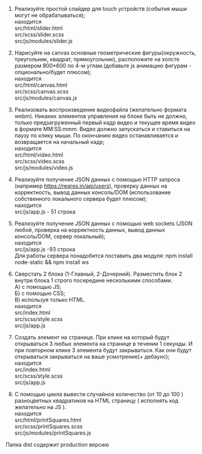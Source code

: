 1. Реализуйте простой слайдер для touch устройств (события мыши могут не обрабатываться);  
находится  
src/html/slider.html  
src/scss/slider.scss  
src/js/modules/slider.js  

2. Нарисуйте на canvas основные геометрические фигуры(окружность, треугольник, квадрат, прямоугольник), расположите на холсте размером 800*600 по 4-м углам.(добавьте js анимацию фигурам - опционально/будет плюсом);  
находится  
src/html/canvas.html  
src/scss/canvas.scss  
src/js/modules/canvas.js  

3. Реализовать воспроизведение видеофайла (желательно формата webm). Никаких элементов управления на блоке быть не должно, только предзагруженный первый кадр видео и текущее время видео в формате MM:SS:mmm. Видео должно запускаться и ставиться на паузу по клику мыши. По окончанию видео останавливается и возвращается на начальный кадр;  
находится  
src/html/video.html  
src/scss/video.scss  
src/js/modules/video.js   


4. Реализуйте получение JSON данных с помощью HTTP запроса (например https://reqres.in/api/users), проверку данных на корректность, вывод данных консоль/DOM (использование собственного локального сервера будет плюсом);   
находится  
src/js/app.js - 51 строка


5. Реализуйте получение JSON данных с помощью web sockets (JSON любой, проверка на корректность данных,  вывод данных консоль/DOM, сервер локальный);  
находится  
src/js/app.js -93 строка  
Для работы сервера понадобится поставить два модуля: npm install node-static && npm install ws

6. Сверстать 2 блока (1-Главный, 2-Дочерний). Разместить блок 2 внутри блока 1 строго посередине несколькими способами.  
     А) с помощью JS;  
     Б) с помощью CSS;  
     В) используя только HTML.  
находится  
src/index.html  
src/scss/style.scss  
src/js/app.js  

7. Создать элемент на странице. При клике на который будут открываться 3 любых
элемента на странице в течении 1 секунды. И при повторном клике 3 элемента будут
закрываться. Как они будут открываться закрываться на ваше усмотрение(+ дебаунс);  
находится  
src/index.html  
src/scss/style.scss  
src/js/app.js  


8. С помощью цикла вывести случайное количество (от 10 до 100 ) разноцветных
квадратиков на HTML страницу ( исполнять код желательно на JS ).  
находится  
src/html/printSquares.html  
src/scss/printSquares.scss  
src/js/modules/printSquares.js  



Папка dist содержит production версию